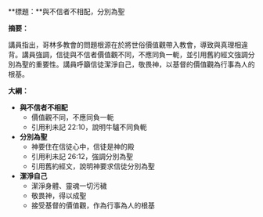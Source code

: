 **標題：**與不信者不相配，分別為聖

**摘要：**

講員指出，哥林多教會的問題根源在於將世俗價值觀帶入教會，導致與真理相違背。講員強調，信徒與不信者價值觀不同，不應同負一軛，並引用舊約經文強調分別為聖的重要性。講員呼籲信徒潔淨自己，敬畏神，以基督的價值觀為行事為人的根基。

**大綱：**

* **與不信者不相配**
    * 價值觀不同，不應同負一軛
    * 引用利未記 22:10，說明牛驢不同負軛
* **分別為聖**
    * 神要住在信徒心中，信徒是神的殿
    * 引用利未記 26:12，強調分別為聖
    * 引用舊約經文，說明神要求信徒分別為聖
* **潔淨自己**
    * 潔淨身體、靈魂一切污穢
    * 敬畏神，得以成聖
    * 接受基督的價值觀，作為行事為人的根基
